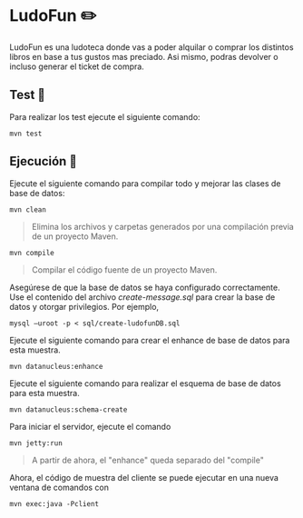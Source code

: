 
# LudoFun ✏️
LudoFun es una ludoteca donde vas a poder alquilar o comprar los distintos libros en base a tus gustos mas preciado. Asi mismo, podras devolver o incluso generar el ticket de compra.

## Test 🧪
Para realizar los test ejecute el siguiente comando:

	mvn test

## Ejecución 🤖

Ejecute el siguiente comando para compilar todo y mejorar las clases de base de datos:

	mvn clean
	
   > Elimina los archivos y carpetas generados por una compilación previa de un proyecto Maven.
	
	mvn compile
	
 > Compilar el código fuente de un proyecto Maven.
 
Asegúrese de que la base de datos se haya configurado correctamente. Use el contenido del archivo *create-message.sql* para crear la base de datos y otorgar privilegios. Por ejemplo,

	mysql –uroot -p < sql/create-ludofunDB.sql

Ejecute el siguiente comando para crear el enhance de base de datos para esta muestra.

	mvn datanucleus:enhance
	
Ejecute el siguiente comando para realizar el esquema de base de datos para esta muestra.

	mvn datanucleus:schema-create

Para iniciar el servidor, ejecute el comando

	mvn jetty:run
	
 > A partir de ahora, el "enhance" queda separado del "compile"

Ahora, el código de muestra del cliente se puede ejecutar en una nueva ventana de comandos con

	mvn exec:java -Pclient
